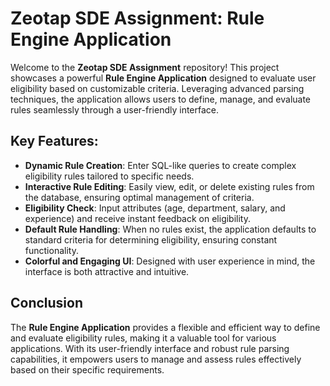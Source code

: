 # **Zeotap SDE Assignment: Rule Engine Application**

Welcome to the **Zeotap SDE Assignment** repository! This project showcases a powerful **Rule Engine Application** designed to evaluate user eligibility based on customizable criteria. Leveraging advanced parsing techniques, the application allows users to define, manage, and evaluate rules seamlessly through a user-friendly interface.

## **Key Features:**
- **Dynamic Rule Creation**: Enter SQL-like queries to create complex eligibility rules tailored to specific needs.
- **Interactive Rule Editing**: Easily view, edit, or delete existing rules from the database, ensuring optimal management of criteria.
- **Eligibility Check**: Input attributes (age, department, salary, and experience) and receive instant feedback on eligibility.
- **Default Rule Handling**: When no rules exist, the application defaults to standard criteria for determining eligibility, ensuring constant functionality.
- **Colorful and Engaging UI**: Designed with user experience in mind, the interface is both attractive and intuitive.

## **Conclusion**

The **Rule Engine Application** provides a flexible and efficient way to define and evaluate eligibility rules, making it a valuable tool for various applications. With its user-friendly interface and robust rule parsing capabilities, it empowers users to manage and assess rules effectively based on their specific requirements.

